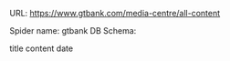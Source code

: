 URL: https://www.gtbank.com/media-centre/all-content

Spider name: gtbank
DB Schema:

title
content
date